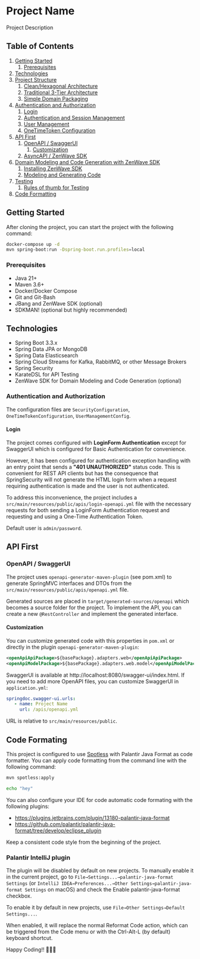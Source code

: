 # Project Name

Project Description


## Table of Contents


1. [Getting Started](#getting-started)
   1. [Prerequisites](#prerequisites)
2. [Technologies](#technologies)
3. [Project Structure](#project-structure)
   1. [Clean/Hexagonal Architecture](#clean-hexagonal-architecture)
   2. [Traditional 3-Tier Architecture](#traditional-3-tier-architecture)
   3. [Simple Domain Packaging](#simple-domain-packaging)
4. [Authentication and Authorization](#authentication-and-authorization)
   1. [Login](#login)
   2. [Authentication and Session Management](#authentication-and-session-management)
   3. [User Management](#user-management)
   4. [OneTimeToken Configuration](#onetimetoken-configuration)
5. [API First](#api-first)
   1. [OpenAPI / SwaggerUI](#openapi--swaggerui)
      1. [Customization](#customization)
   2. [AsyncAPI / ZenWave SDK](#asyncapi--zenwave-sdk)
6. [Domain Modeling and Code Generation with ZenWave SDK](#domain-modeling-and-code-generation-with-zenwave-sdk)
   1. [Installing ZenWave SDK](#installing-zenwave-sdk)
   2. [Modeling and Generating Code](#modeling-and-generating-code)
7. [Testing](#testing)
   1. [Rules of thumb for Testing](#rules-of-thumb-for-testing)
8. [Code Formatting](#code-formatting)


## Getting Started


After cloning the project, you can start the project with the following command:

```bash
docker-compose up -d
mvn spring-boot:run -Dspring-boot.run.profiles=local
```

### Prerequisites


* Java 21+
* Maven 3.6+
* Docker/Docker Compose
* Git and Git-Bash
* JBang and ZenWave SDK (optional)
* SDKMAN! (optional but highly recommended)


## Technologies

* Spring Boot 3.3.x
* Spring Data JPA or MongoDB
* Spring Data Elasticsearch
* Spring Cloud Streams for Kafka, RabbitMQ, or other Message Brokers
* Spring Security
* KarateDSL for API Testing
* ZenWave SDK for Domain Modeling and Code Generation (optional)


### Authentication and Authorization

The configuration files are `SecurityConfiguration`, `OneTimeTokenConfiguration`, `UserManagementConfig`.

#### Login

The project comes configured with **LoginForm Authentication** except for SwaggerUI which is configured for Basic Authentication for convenience.

However, it has been configured for authentication exception handling with an entry point that sends a **"401 UNAUTHORIZED"** status code. This is convenient for REST API clients but has the consequence that SpringSecurity will not generate the HTML login form when a request requiring authentication is made and the user is not authenticated.

To address this inconvenience, the project includes a `src/main/resources/public/apis/login-openapi.yml` file with the necessary requests for both sending a LoginForm Authentication request and requesting and using a One-Time Authentication Token.

Default user is `admin/password`.


## API First

### OpenAPI / SwaggerUI


The project uses `openapi-generator-maven-plugin` (see pom.xml) to generate SpringMVC interfaces and DTOs from the `src/main/resources/public/apis/openapi.yml` file.

Generated sources are placed in `target/generated-sources/openapi` which becomes a source folder for the project. To implement the API, you can create a new `@RestController` and implement the generated interface.


#### Customization


You can customize generated code with this properties in `pom.xml` or directly in the plugin `openapi-generator-maven-plugin`: 
```xml
<openApiApiPackage>${basePackage}.adapters.web</openApiApiPackage>
<openApiModelPackage>${basePackage}.adapters.web.model</openApiModelPackage>
```

SwaggerUI is available at http://localhost:8080/swagger-ui/index.html. If you need to add more OpenAPI files, you can customize SwaggerUI in `application.yml`:

```yaml
springdoc.swagger-ui.urls:
   - name: Project Name
     url: /apis/openapi.yml
```

URL is relative to `src/main/resources/public`.


## Code Formating


This project is configured to use [Spotless](https://github.com/diffplug/spotless) with Palantir Java Format as code formatter. You can apply code formatting from the command line with the following command:

```bash
mvn spotless:apply
```

```bash
echo "hey"
```

You can also configure your IDE for code automatic code formating with the following plugins:

- https://plugins.jetbrains.com/plugin/13180-palantir-java-format
- https://github.com/palantir/palantir-java-format/tree/develop/eclipse_plugin

Keep a consistent code style from the beginning of the project.


### Palantir IntelliJ plugin


The plugin will be disabled by default on new projects. To manually enable it in the current project, go to `File→Settings...→palantir-java-format Settings` (or `IntelliJ IDEA→Preferences...→Other Settings→palantir-java-format Settings` on macOS) and check the Enable palantir-java-format checkbox.

To enable it by default in new projects, use `File→Other Settings→Default Settings...`.

When enabled, it will replace the normal Reformat Code action, which can be triggered from the Code menu or with the Ctrl-Alt-L (by default) keyboard shortcut.


Happy Coding!! 🚀🚀🚀


